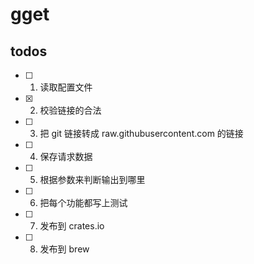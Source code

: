 # gget

## todos

- [ ] 1. 读取配置文件
- [x] 2. 校验链接的合法
- [ ] 3. 把 git 链接转成 raw.githubusercontent.com 的链接
- [ ] 4. 保存请求数据
- [ ] 5. 根据参数来判断输出到哪里
- [ ] 6. 把每个功能都写上测试
- [ ] 7. 发布到 crates.io
- [ ] 8. 发布到 brew

